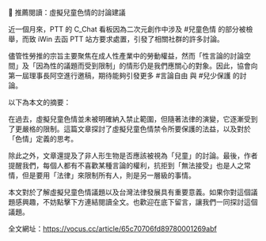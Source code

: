 ---
---
📖 推薦閱讀：虛擬兒童色情的討論建議

近一個月來，PTT 的 C_Chat 看板因為二次元創作中涉及 #兒童色情 的部分被檢舉，而致 iWin 去函 PTT 站方要求處置，引發了相關社群的許多討論。

儘管性勞推的宗旨主要聚焦在成人性產業中的勞動權益，然而「性言論的討論空間」及「因為性的議題而受到限制」的情形仍是我們應關心的對象。因此，協會向第一屆理事長阿空進行邀稿，期待能夠引發更多 #言論自由 與 #兒少保護 的討論。

以下為本文的摘要：

在過去，虛擬兒童色情並未被明確納入禁止範圍，但隨著法律的演變，它逐漸受到了更嚴格的限制。這篇文章探討了虛擬兒童色情禁令所要保護的法益，以及對於「色情」定義的思考。

除此之外，文章還提及了非人形生物是否應該被視為「兒童」的討論。最後，作者提醒我們，每個人都有不喜歡某種言論的權利，抗拒到「無法接受」也是人之常情，但是要用「法律」來限制所有人，則是另一層級的事情。

本文對於了解虛擬兒童色情議題以及台灣法律發展具有重要意義。如果你對這個議題感興趣，不妨點擊下方連結閱讀全文。也歡迎在底下留言，讓我們一同探討這個議題。

全文網址：https://vocus.cc/article/65c70706fd89780001269abf
